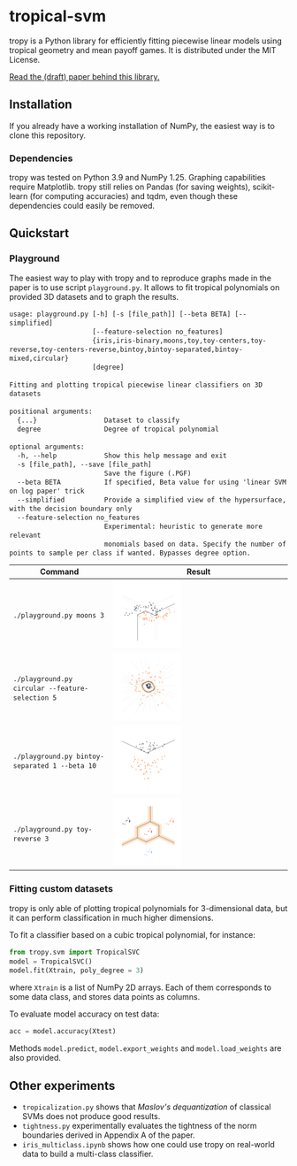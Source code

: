 # tropical-svm

tropy is a Python library for efficiently fitting piecewise linear models using tropical geometry and mean payoff games. It is distributed under the MIT License.

[Read the (draft) paper behind this library.](https://raw.githubusercontent.com/samuelbx/tropical-svm/main/tex/Report_WIP.pdf)

## Installation

If you already have a working installation of NumPy, the easiest way is to clone this repository.

### Dependencies

tropy was tested on Python 3.9 and NumPy 1.25. Graphing capabilities require Matplotlib. tropy still relies on Pandas (for saving weights), scikit-learn (for computing accuracies) and tqdm, even though these dependencies could easily be removed.

## Quickstart

### Playground

The easiest way to play with tropy and to reproduce graphs made in the paper is to use script `playground.py`. It allows to fit tropical polynomials on provided 3D datasets and to graph the results.

```
usage: playground.py [-h] [-s [file_path]] [--beta BETA] [--simplified]
                     [--feature-selection no_features]
                     {iris,iris-binary,moons,toy,toy-centers,toy-reverse,toy-centers-reverse,bintoy,bintoy-separated,bintoy-mixed,circular}
                     [degree]

Fitting and plotting tropical piecewise linear classifiers on 3D datasets

positional arguments:
  {...}                 Dataset to classify
  degree                Degree of tropical polynomial

optional arguments:
  -h, --help            Show this help message and exit
  -s [file_path], --save [file_path]
                        Save the figure (.PGF)
  --beta BETA           If specified, Beta value for using 'linear SVM on log paper' trick
  --simplified          Provide a simplified view of the hypersurface, with the decision boundary only
  --feature-selection no_features
                        Experimental: heuristic to generate more relevant
                        monomials based on data. Specify the number of points to sample per class if wanted. Bypasses degree option.

```

| Command | Result |
|--|--|
| `./playground.py moons 3` | <img src="https://raw.githubusercontent.com/samuelbx/tropical-svm/main/img/moons_3.svg" width="40%"> |
| `./playground.py circular --feature-selection 5` | <img src="https://raw.githubusercontent.com/samuelbx/tropical-svm/main/img/circular_1.svg" width="40%"> |
| `./playground.py bintoy-separated 1 --beta 10` | <img src="https://raw.githubusercontent.com/samuelbx/tropical-svm/main/img/bintoy-separated_1.svg" width="40%"> |
| `./playground.py toy-reverse 3` | <img src="https://raw.githubusercontent.com/samuelbx/tropical-svm/main/img/toy-reverse_3.svg" width="40%"> |


### Fitting custom datasets

tropy is only able of plotting tropical polynomials for 3-dimensional data, but it can perform classification in much higher dimensions.

To fit a classifier based on a cubic tropical polynomial, for instance:
```python
from tropy.svm import TropicalSVC
model = TropicalSVC()
model.fit(Xtrain, poly_degree = 3)
```
where `Xtrain` is a list of NumPy 2D arrays. Each of them corresponds to some data class, and stores data points as columns.

To evaluate model accuracy on test data:
```python
acc = model.accuracy(Xtest)
```

Methods `model.predict`, `model.export_weights` and `model.load_weights` are also provided.

## Other experiments

- `tropicalization.py` shows that *Maslov's dequantization* of classical SVMs does not produce good results.
- `tightness.py` experimentally evaluates the tightness of the norm boundaries derived in Appendix A of the paper.
- `iris_multiclass.ipynb` shows how one could use tropy on real-world data to build a multi-class classifier.
